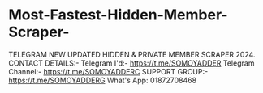 # Most-Fastest-Hidden-Member-Scraper-
TELEGRAM NEW UPDATED HIDDEN &amp; PRIVATE MEMBER SCRAPER 2024.  CONTACT DETAILS:-  Telegram I'd:- https://t.me/SOMOYADDER  Telegram Channel:- https://t.me/SOMOYADDERC  SUPPORT GROUP:- https://t.me/SOMOYADDERG  What's App: 01872708468
